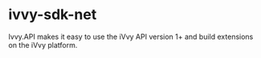 # ivvy-sdk-net
Ivvy.API makes it easy to use the iVvy API version 1+ and build extensions on the iVvy platform.
